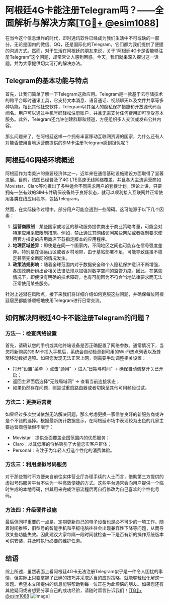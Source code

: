 # 阿根廷4G卡能注册Telegram吗？——全面解析与解决方案[[TG💪+ @esim1088](https://t.me/s/esim1088)]

在当今这个信息爆炸的时代，即时通讯软件已经成为我们生活中不可或缺的一部分。无论是国内的微信、QQ，还是国际化的Telegram，它们都为我们提供了便捷的沟通方式。然而，对于生活在阿根廷的朋友来说，关于“阿根廷4G卡是否能够注册Telegram”这个问题，却常常让人感到困惑。今天，我们就来深入探讨这一话题，并为大家提供切实可行的解决办法。

## Telegram的基本功能与特点

首先，让我们简单了解一下Telegram这款应用。Telegram是一款基于云存储技术的跨平台即时通讯工具，它支持文本消息、语音通话、视频聊天以及文件共享等多种功能。相比其他社交软件，Telegram以其强大的隐私保护措施和开放源代码而闻名。用户可以通过手机号码轻松注册账户，并且无需支付任何费用即可享受基本服务。此外，Telegram还允许创建群聊和频道，方便组织多人交流或发布公共内容。

那么问题来了，在阿根廷这样一个拥有丰富移动互联网资源的国家，为什么还有人对能否使用当地运营商提供的SIM卡注册Telegram感到担忧呢？

## 阿根廷4G网络环境概述

阿根廷作为南美洲的重要经济体之一，近年来在通信基础设施建设方面取得了显著进展。目前，该国已经普及了4G LTE高速无线网络覆盖，并且各大主流运营商如Movistar、Claro等均推出了多种适合不同需求用户的套餐计划。理论上讲，只要拥有一张有效的SIM卡并确保设备处于良好状态，就可以顺利接入互联网并正常使用各类在线应用程序，包括Telegram。

然而，在实际操作过程中，部分用户可能会遇到一些障碍。这可能源于以下几个因素：

1. **运营商限制**：某些国家或地区的移动服务提供商出于商业策略考量，可能会对特定应用采取限制措施。例如，禁止通过其网络访问某些网站或者强制要求使用官方指定的应用商店下载指定版本的应用程序。
2. **地理区域差异**：即使是在同一个国家内，不同地区之间也可能存在信号强度差异。特别是在偏远山区或者乡村地带，由于基站部署不足，可能导致连接不稳定甚至完全断网的情况发生。
3. **政策法规影响**：随着全球范围内对于数据安全和个人隐私保护意识不断增强，各国政府纷纷出台相关法律法规以加强对数字空间的监管力度。因此，在某些情况下，即便没有明确的技术障碍，也有可能因为不符合当地法律要求而无法正常使用某些服务。

针对上述潜在风险点，接下来我们将详细介绍如何克服这些问题，并确保每位阿根廷居民都能够顺畅地使用Telegram进行日常交流。

## 如何解决阿根廷4G卡不能注册Telegram的问题？

### 方法一：检查网络设置
首先，请确认您的手机或其他终端设备是否正确配置了网络参数。通常情况下，当您将新购买的SIM卡插入手机后，系统会自动检测到可用的Wi-Fi热点列表以及蜂窝移动数据选项。如果您发现无法正常上网，则需要手动调整相关设置：
- 打开“设置”菜单 -> 点击“通用” -> 进入“日期与时间” -> 确保自动调整开关已开启；
- 返回主界面后选择“无线局域网” -> 查看当前连接状态；
- 如果仍然存在问题，则尝试重启路由器或者切换至其他可用频段试试。

### 方法二：更换运营商
如果经过多次尝试依然无法解决问题，那么考虑更换一家信誉良好的新服务商或许是个不错的选择。根据最新统计数据显示，在阿根廷市场中表现较为出色的几家主要运营商包括但不限于：
- Movistar：提供全面覆盖全国范围内的优质服务；
- Claro：以其低廉的价格吸引了大量忠实客户群体；
- Personal：专注于为年轻人打造个性化的消费体验。

### 方法三：利用虚拟号码服务
对于那些暂时不方便亲自前往实体营业厅办理手续的人士而言，借助第三方提供的虚拟号码服务平台不失为一种高效便捷的方式。这些平台通常会向用户提供一个临时生成的本地号码，供其用来完成注册流程后再自行修改为自己喜欢的个性化号码。

### 方法四：升级硬件设施
最后但同样重要的一点是，定期更新自己的电子设备也是必不可少的一项工作。随着时间推移，旧型号的智能手机和平板电脑往往会出现兼容性下降等问题，从而导致某些功能失效。因此建议大家每隔一段时间就检查一下是否有新的操作系统版本可供安装，并及时执行必要的维护任务。

## 结语

综上所述，虽然表面上看阿根廷4G卡无法注册Telegram似乎是一件令人困扰的事情，但实际上只要掌握了正确的技巧并采取适当的应对策略，就能够轻松化解这一难题。希望本文所提供的信息能够帮助到每一位正在为此烦恼的朋友。如果您还有其他疑问或者想要分享自己的成功经验，请随时留言告诉我们！[[TG💪+ @esim1088](https://t.me/s/esim1088) ![Image](https://i.postimg.cc/4NQfJmqS/Snipaste-2025-05-13-00-14-12.png)]